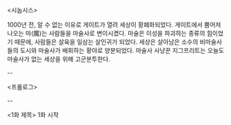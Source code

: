 <시놉시스>

1000년 전, 알 수 없는 이유로 게이트가 열려 세상이 황폐화되었다. 게이트에서 뿜어져 나오는 마(魔)는 사람들을 마술사로 변이시켰다.
마술은 이성을 파괴하는 종류의 힘이었기 때문에, 사람들은 살육을 일삼는 살인귀가 되었다.
세상은 살아남은 소수의 비마술사들의 도시와 마술사가 배회하는 황야로 양분되었다.
마술사 사냥꾼 지그프리트는 오늘도  마술사가 없는 세상을 위해 고군분투한다.

--

<프롤로그>



--

<1화 제목>
1화 시작
